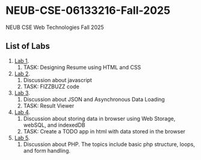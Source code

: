 # NEUB-CSE-06133216-Fall-2025
NEUB CSE Web Technologies Fall 2025

## List of Labs
1. [Lab 1](https://github.com/shparvez001/NEUB-CSE-06133216-Fall-2025/tree/main/lab-1.md).
	1. TASK: Designing Resume using HTML and CSS
2. [Lab 2](https://github.com/shparvez001/NEUB-CSE-06133216-Fall-2025/tree/main/lab-2.md).
    1. Discussion about javascript
    2. TASK: FIZZBUZZ code
3. [Lab 3](https://github.com/shparvez001/NEUB-CSE-06133216-Fall-2025/tree/main/lab-3.md).
    1. Discussion about JSON and Asynchronous Data Loading
    2. TASK: Result Viewer    
4. [Lab 4](https://github.com/shparvez001/NEUB-CSE-06133216-Fall-2025/tree/main/lab-4.md).
    1. Discussion about storing data in browser using Web Storage, webSQL, and indexedDB
    2. TASK: Create a TODO app in html with data stored in the browser
5. [Lab 5](https://github.com/shparvez001/NEUB-CSE-06133216-Fall-2025/tree/main/lab-5.md).
    1. Discussion about PHP. The topics include basic php structure, loops, and form handling.